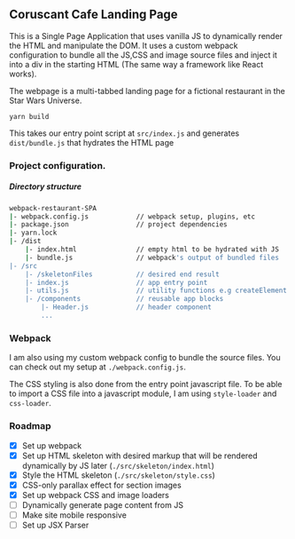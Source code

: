 ## Coruscant Cafe Landing Page

This is a Single Page Application that uses vanilla JS to dynamically render the HTML and manipulate the DOM. It uses a custom webpack configuration to bundle all the JS,CSS and image source files and inject it into a div in the starting HTML (The same way a framework like React works).

The webpage is a multi-tabbed landing page for a fictional restaurant in the Star Wars Universe.

`yarn build`

This takes our entry point script at `src/index.js` and generates `dist/bundle.js` that hydrates the HTML page

### Project configuration.

##### Directory structure

```sh
webpack-restaurant-SPA
|- webpack.config.js            // webpack setup, plugins, etc
|- package.json                 // project dependencies
|- yarn.lock
|- /dist
    |- index.html               // empty html to be hydrated with JS
    |- bundle.js                // webpack's output of bundled files
|- /src
    |- /skeletonFiles           // desired end result
    |- index.js                 // app entry point
    |- utils.js                 // utility functions e.g createElement
    |- /components              // reusable app blocks
        |- Header.js            // header component
        ...            
```

### Webpack

I am also using my custom webpack config to bundle the source files. You can check out my setup at `./webpack.config.js`.

The CSS styling is also done from the entry point javascript file. To be able to import a CSS file into a javascript module, I am using `style-loader` and `css-loader`.

### Roadmap

- [x] Set up webpack
- [x] Set up HTML skeleton with desired markup that will be rendered dynamically by JS later (`./src/skeleton/index.html`)
- [x] Style the HTML skeleton (`./src/skeleton/style.css`)
- [x] CSS-only parallax effect for section images
- [x] Set up webpack CSS and image loaders
- [ ] Dynamically generate page content from JS
- [ ] Make site mobile responsive
- [ ] Set up JSX Parser
